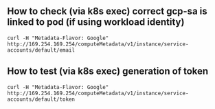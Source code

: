 ## How to check (via k8s exec) correct gcp-sa is linked to pod (if using workload identity)

```
curl -H "Metadata-Flavor: Google" http://169.254.169.254/computeMetadata/v1/instance/service-accounts/default/email
```

## How to test (via k8s exec) generation of token

```
curl -H "Metadata-Flavor: Google" http://169.254.169.254/computeMetadata/v1/instance/service-accounts/default/token
```
